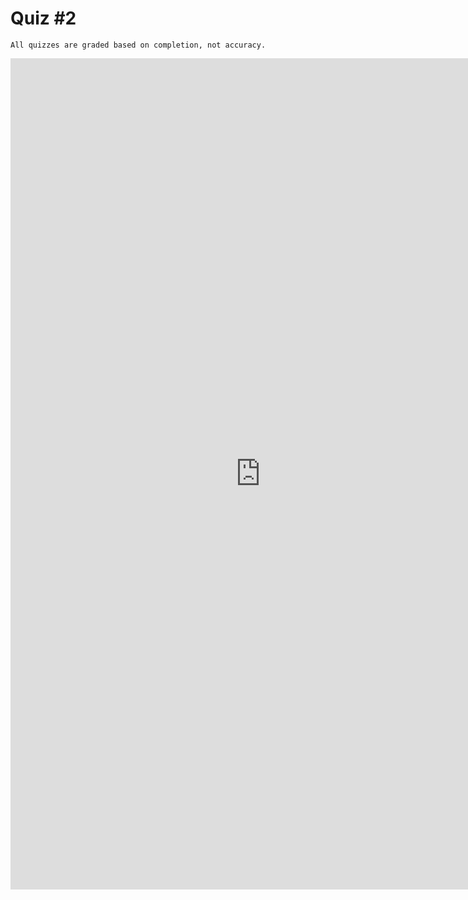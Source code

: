 # **Quiz #2**

```{note}
All quizzes are graded based on completion, not accuracy.
```

<iframe src="https://docs.google.com/forms/d/e/1FAIpQLSfaLdIfRO_5jA7OLVsOrI0X_YNkSl4EdEQKmrXTzrVUAoeylw/viewform?embedded=true" width="800" height="1330" frameborder="0" marginheight="0" marginwidth="0">Loading…</iframe>